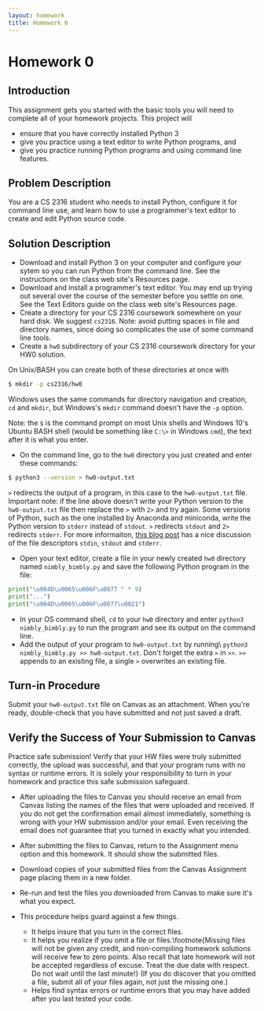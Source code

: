 ```yaml
---
layout: homework
title: Homework 0
---
```


# Homework 0

## Introduction

This assignment gets you started with the basic tools you will need to complete all of your homework projects.  This project will


- ensure that you have correctly installed Python 3
- give you practice using a text editor to write Python programs, and
- give you practice running Python programs and using command line features.


## Problem Description

You are a CS 2316 student who needs to install Python, configure it for command line use, and learn how to use a programmer's text editor to create and edit Python source code.

## Solution Description

- Download and install Python 3 on your computer and configure your sytem so you can run Python from the command line. See the instructions on the class web site's Resources page.
- Download and install a programmer's text editor.  You may end up trying out several over the course of the semester before you settle on one. See the Text Editors guide on the class web site's Resources page.
- Create a directory for your CS 2316 coursework somewhere on your hard disk.  We suggest `cs2316`.  Note: avoid putting spaces in file and directory names, since doing so complicates the use of some command line tools.
- Create a `hw0` subdirectory of your CS 2316 coursework directory for your HW0 solution.

On Unix/BASH you can create both of these directories at once with

```sh
$ mkdir -p cs2316/hw0
```

Windows uses the same commands for directory navigation and creation, `cd` and `mkdir`, but Windows's `mkdir` command doesn't have the `-p` option.

Note: the `$` is the command prompt on most Unix shells and Windows 10's Ubuntu BASH shell (would be something like `C:\>` in Windows `cmd`), the text after it is what you enter.

- On the command line, go to the `hw0` directory you just created and enter these commands:

```sh
$ python3 --version > hw0-output.txt
```

`>` redirects the output of a program, in this case to the `hw0-output.txt` file. Important note: if the line above doesn't write your Python version to the `hw0-output.txt` file then replace the `>` with `2>` and try again. Some versions of Python, such as the one installed by Anaconda and miniconda, write the Python version to `stderr` instead of `stdout`. `>` redirects `stdout` and `2>` redirects `stderr`. For more informaiton,  [this blog post](http://www.jstorimer.com/blogs/workingwithcode/7766119-when-to-use-stderr-instead-of-stdout) has a nice discussion of the file descriptors `stdin`, `stdout` and `stderr`.

- Open your text editor, create a file in your newly created `hw0` directory named `nimbly_bimbly.py` and save the following Python program in the file:

```Python
print("\u004D\u0065\u006F\u0077 " * 9)
print("...")
print("\u004D\u0065\u006F\u0077\u0021")
```
- In your OS command shell, `cd` to your `hw0` directory and enter `python3 nimbly_bimbly.py` to run the program and see its output on the command line.
- Add the output of your program to `hw0-output.txt` by running\\
  `python3 nimbly_bimbly.py >> hw0-output.txt`. Don't forget the extra `>` in `>>`. `>>` appends to an existing file, a single `>` overwrites an existing file.


## Turn-in Procedure

Submit your `hw0-output.txt` file on Canvas as an attachment.  When you're ready, double-check that you have submitted and not just saved a draft.

## Verify the Success of Your Submission to Canvas

Practice safe submission! Verify that your HW files were truly submitted correctly, the upload was successful, and that your program runs with no syntax or runtime errors. It is solely your responsibility to turn in your homework and practice this safe submission safeguard.

- After uploading the files to Canvas you should receive an email from Canvas listing the names of the files that were uploaded and received. If you do not get the confirmation email almost immediately, something is wrong with your HW submission and/or your email. Even receiving the email does not guarantee that you turned in exactly what you intended.
- After submitting the files to Canvas, return to the Assignment menu option and this homework. It should show the submitted files.
- Download copies of your submitted files from the Canvas Assignment page placing them in a new folder.
- Re-run and test the files you downloaded from Canvas to make sure it's what you expect.
- This procedure helps guard against a few things.

    - It helps insure that you turn in the correct files.
    - It helps you realize if you omit a file or files.\footnote{Missing files will not be given any credit, and non-compiling homework solutions will receive few to zero points. Also recall that late homework will not be accepted regardless of excuse. Treat the due date with respect.  Do not wait until the last minute!}
(If you do discover that you omitted a file, submit all of your files again, not just the missing one.)
    - Helps find syntax errors or runtime errors that you may have added after you last tested your code.
